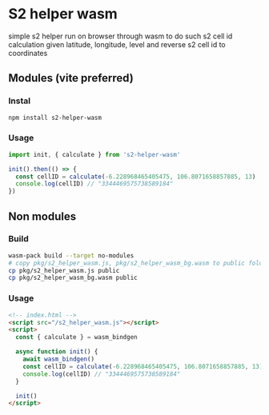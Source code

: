 # S2 helper wasm

simple s2 helper run on browser through wasm to do such s2 cell id calculation given latitude, longitude, level and reverse s2 cell id to coordinates

## Modules (vite preferred)

### Instal
```sh
npm install s2-helper-wasm
```

### Usage
```js
import init, { calculate } from 's2-helper-wasm'

init().then(() => {
  const cellID = calculate(-6.228968465405475, 106.8071658857885, 13) 
  console.log(cellID) // "3344469575738589184"
})
```

## Non modules

### Build
```sh
wasm-pack build --target no-modules
# copy pkg/s2_helper_wasm.js, pkg/s2_helper_wasm_bg.wasm to public folder
cp pkg/s2_helper_wasm.js public
cp pkg/s2_helper_wasm_bg.wasm public
```

### Usage 
```html
<!-- index.html -->
<script src="/s2_helper_wasm.js"></script>
<script>
  const { calculate } = wasm_bindgen

  async function init() {
    await wasm_bindgen()
    const cellID = calculate(-6.228968465405475, 106.8071658857885, 13)
    console.log(cellID) // "3344469575738589184"
  }

  init()
</script>
```